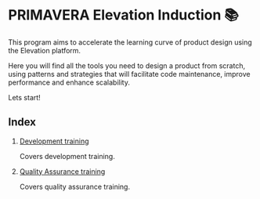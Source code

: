 # PRIMAVERA Elevation Induction 📚

This program aims to accelerate the learning curve of product design using the Elevation platform.

Here you will find all the tools you need to design a product from scratch, using patterns and strategies
that will facilitate code maintenance, improve performance and enhance scalability.

Lets start!

## Index

1. [Development training](dev/README.md)

    Covers development training.

2. [Quality Assurance training](qa/README.md)

    Covers quality assurance training.